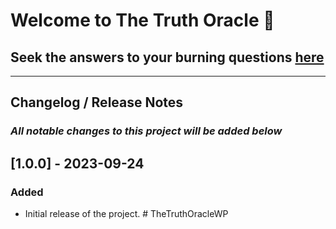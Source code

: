 # Welcome to The Truth Oracle 🔮

## Seek the answers to your burning questions [here](https://www.annawerno.co.uk/)

---

## **Changelog / Release Notes**

### _All notable changes to this project will be added below_

## [1.0.0] - 2023-09-24

### Added

- Initial release of the project.
#   T h e T r u t h O r a c l e W P  
 